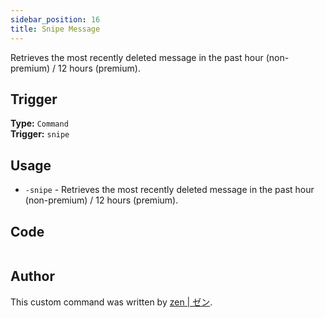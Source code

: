 ```yaml
---
sidebar_position: 16
title: Snipe Message
---
```


Retrieves the most recently deleted message in the past hour (non-premium) / 12 hours (premium).

## Trigger

**Type:** `Command`<br />
**Trigger:** `snipe`

## Usage

- `-snipe` - Retrieves the most recently deleted message in the past hour (non-premium) / 12 hours (premium).

## Code

```go file=../../../src/utilities/snipe.go.tmpl

```

## Author

This custom command was written by [zen | ゼン](https://github.com/z3nn13).

